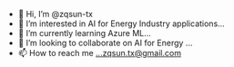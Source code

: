 - 👋 Hi, I’m @zqsun-tx
- 👀 I’m interested in AI for Energy Industry applications...
- 🌱 I’m currently learning Azure ML...
- 💞️ I’m looking to collaborate on AI for Energy ...
- 📫 How to reach me ...zqsun.tx@gmail.com 

<!---
zqsun-tx/zqsun-tx is a ✨ special ✨ repository because its `README.md` (this file) appears on your GitHub profile.
You can click the Preview link to take a look at your changes.
--->
